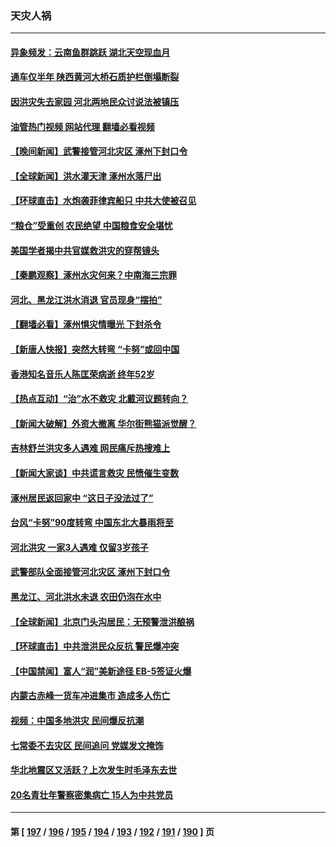 ### 天灾人祸
---
#### [异象频发：云南鱼群跳跃 湖北天空现血月](../../pages/ncid280/n14050151.md?08090445) 
#### [通车仅半年 陕西黄河大桥石质护栏倒塌断裂](../../pages/ncid280/n14050115.md?08090445) 
#### [因洪灾失去家园 河北两地民众讨说法被镇压](../../pages/ncid280/n14050018.md?08090445) 
#### [油管热门视频 网站代理 翻墙必看视频](http://138.2.39.72:81/youtube.html?epic-marker?08090445)
#### [【晚间新闻】武警接管河北灾区 涿州下封口令](../../pages/ncid280/n14049979.md?08090445) 
#### [【全球新闻】洪水灌天津 涿州水落尸出](../../pages/ncid280/n14049980.md?08090445) 
#### [【环球直击】水炮袭菲律宾船只 中共大使被召见](../../pages/ncid280/n14049686.md?08090445) 
#### [“粮仓”受重创 农民绝望 中国粮食安全堪忧](../../pages/ncid280/n14049920.md?08090445) 
#### [美国学者揭中共官媒救洪灾的穿帮镜头](../../pages/ncid280/n14049861.md?08090445) 
#### [【秦鹏观察】涿州水灾何来？中南海三宗罪](../../pages/ncid280/n14049751.md?08090445) 
#### [河北、黑龙江洪水消退 官员现身“摆拍”](../../pages/ncid280/n14049867.md?08090445) 
#### [【翻墙必看】涿州惧灾情曝光 下封杀令](../../pages/ncid280/n14049799.md?08090445) 
#### [【新唐人快报】突然大转弯 “卡努”或回中国](../../pages/ncid280/n14049736.md?08090445) 
#### [香港知名音乐人陈匡荣病逝 终年52岁](../../pages/ncid280/n14049670.md?08090445) 
#### [【热点互动】“治”水不救灾 北戴河议题转向？](../../pages/ncid280/n14049721.md?08090445) 
#### [【新闻大破解】外资大撤离 华尔街熊猫派觉醒？](../../pages/ncid280/n14049572.md?08090445) 
#### [吉林舒兰洪灾多人遇难 网民痛斥热搜难上](../../pages/ncid280/n14049451.md?08090445) 
#### [【新闻大家谈】中共谎言救灾 民愤催生变数](../../pages/ncid280/n14049549.md?08090445) 
#### [涿州居民返回家中 “这日子没法过了”](../../pages/ncid280/n14049545.md?08090445) 
#### [台风“卡努”90度转弯 中国东北大暴雨将至](../../pages/ncid280/n14049476.md?08090445) 
#### [河北洪灾 一家3人遇难 仅留3岁孩子](../../pages/ncid280/n14049484.md?08090445) 
#### [武警部队全面接管河北灾区 涿州下封口令](../../pages/ncid280/n14049470.md?08090445) 
#### [黑龙江、河北洪水未退 农田仍泡在水中](../../pages/ncid280/n14049394.md?08090445) 
#### [【全球新闻】北京门头沟居民：无预警泄洪酿祸](../../pages/ncid280/n14049428.md?08090445) 
#### [【环球直击】中共泄洪民众反抗 警民爆冲突](../../pages/ncid280/n14049427.md?08090445) 
#### [【中国禁闻】富人“润”美新途径 EB-5签证火爆](../../pages/ncid280/n14049408.md?08090445) 
#### [内蒙古赤峰一货车冲进集市 造成多人伤亡](../../pages/ncid280/n14049380.md?08090445) 
#### [视频：中国多地洪灾 民间爆反抗潮](../../pages/ncid280/n14049269.md?08090445) 
#### [七常委不去灾区 民间追问 党媒发文掩饰](../../pages/ncid280/n14049207.md?08090445) 
#### [华北地震区又活跃？上次发生时毛泽东去世](../../pages/ncid280/n14049205.md?08090445) 
#### [20名青壮年警察密集病亡 15人为中共党员](../../pages/ncid280/n14049058.md?08090445) 

---
#### 第 [ [197](./197.md?08090445) / [196](./196.md?08090445) / [195](./195.md?08090445) / [194](./194.md?08090445) / [193](./193.md?08090445) / [192](./192.md?08090445) / [191](./191.md?08090445) / [190](./190.md?08090445) ] 页
